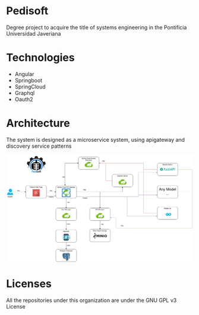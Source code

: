 # Pedisoft

Degree project to acquire the title of systems engineering in the Pontificia Universidad Javeriana

# Technologies
- Angular
- Springboot
- SpringCloud
- Graphql
- Oauth2

# Architecture
The system is designed as a microservice system, using apigateway and discovery service patterns

![Pedisoft Architecture](https://github.com/GraduationProject-PediSoft/.github/blob/main/Diagrama%20de%20alto%20nivel.png?raw=true) 
 
# Licenses
All the repositories under this organization are under the GNU GPL v3 License
